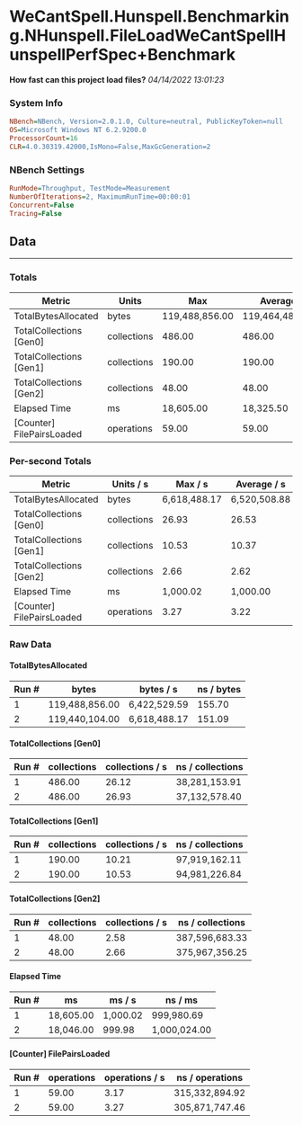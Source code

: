 ﻿# WeCantSpell.Hunspell.Benchmarking.NHunspell.FileLoadWeCantSpellHunspellPerfSpec+Benchmark
__How fast can this project load files?__
_04/14/2022 13:01:23_
### System Info
```ini
NBench=NBench, Version=2.0.1.0, Culture=neutral, PublicKeyToken=null
OS=Microsoft Windows NT 6.2.9200.0
ProcessorCount=16
CLR=4.0.30319.42000,IsMono=False,MaxGcGeneration=2
```

### NBench Settings
```ini
RunMode=Throughput, TestMode=Measurement
NumberOfIterations=2, MaximumRunTime=00:00:01
Concurrent=False
Tracing=False
```

## Data
-------------------

### Totals
|          Metric |           Units |             Max |         Average |             Min |          StdDev |
|---------------- |---------------- |---------------- |---------------- |---------------- |---------------- |
|TotalBytesAllocated |           bytes |  119,488,856.00 |  119,464,480.00 |  119,440,104.00 |       34,472.87 |
|TotalCollections [Gen0] |     collections |          486.00 |          486.00 |          486.00 |            0.00 |
|TotalCollections [Gen1] |     collections |          190.00 |          190.00 |          190.00 |            0.00 |
|TotalCollections [Gen2] |     collections |           48.00 |           48.00 |           48.00 |            0.00 |
|    Elapsed Time |              ms |       18,605.00 |       18,325.50 |       18,046.00 |          395.27 |
|[Counter] FilePairsLoaded |      operations |           59.00 |           59.00 |           59.00 |            0.00 |

### Per-second Totals
|          Metric |       Units / s |         Max / s |     Average / s |         Min / s |      StdDev / s |
|---------------- |---------------- |---------------- |---------------- |---------------- |---------------- |
|TotalBytesAllocated |           bytes |    6,618,488.17 |    6,520,508.88 |    6,422,529.59 |      138,563.64 |
|TotalCollections [Gen0] |     collections |           26.93 |           26.53 |           26.12 |            0.57 |
|TotalCollections [Gen1] |     collections |           10.53 |           10.37 |           10.21 |            0.22 |
|TotalCollections [Gen2] |     collections |            2.66 |            2.62 |            2.58 |            0.06 |
|    Elapsed Time |              ms |        1,000.02 |        1,000.00 |          999.98 |            0.03 |
|[Counter] FilePairsLoaded |      operations |            3.27 |            3.22 |            3.17 |            0.07 |

### Raw Data
#### TotalBytesAllocated
|           Run # |           bytes |       bytes / s |      ns / bytes |
|---------------- |---------------- |---------------- |---------------- |
|               1 |  119,488,856.00 |    6,422,529.59 |          155.70 |
|               2 |  119,440,104.00 |    6,618,488.17 |          151.09 |

#### TotalCollections [Gen0]
|           Run # |     collections | collections / s |ns / collections |
|---------------- |---------------- |---------------- |---------------- |
|               1 |          486.00 |           26.12 |   38,281,153.91 |
|               2 |          486.00 |           26.93 |   37,132,578.40 |

#### TotalCollections [Gen1]
|           Run # |     collections | collections / s |ns / collections |
|---------------- |---------------- |---------------- |---------------- |
|               1 |          190.00 |           10.21 |   97,919,162.11 |
|               2 |          190.00 |           10.53 |   94,981,226.84 |

#### TotalCollections [Gen2]
|           Run # |     collections | collections / s |ns / collections |
|---------------- |---------------- |---------------- |---------------- |
|               1 |           48.00 |            2.58 |  387,596,683.33 |
|               2 |           48.00 |            2.66 |  375,967,356.25 |

#### Elapsed Time
|           Run # |              ms |          ms / s |         ns / ms |
|---------------- |---------------- |---------------- |---------------- |
|               1 |       18,605.00 |        1,000.02 |      999,980.69 |
|               2 |       18,046.00 |          999.98 |    1,000,024.00 |

#### [Counter] FilePairsLoaded
|           Run # |      operations |  operations / s | ns / operations |
|---------------- |---------------- |---------------- |---------------- |
|               1 |           59.00 |            3.17 |  315,332,894.92 |
|               2 |           59.00 |            3.27 |  305,871,747.46 |


